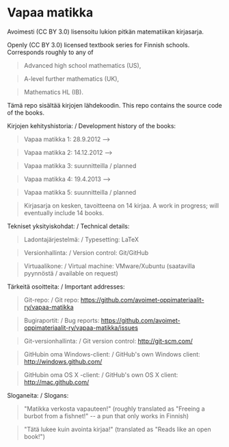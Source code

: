 Vapaa matikka
=============

Avoimesti (CC BY 3.0) lisensoitu lukion pitkän matematiikan kirjasarja.

Openly (CC BY 3.0) licensed textbook series for Finnish schools. Corresponds roughly to any of
> Advanced high school mathematics (US),

> A-level further mathematics (UK),

> Mathematics HL (IB).

Tämä repo sisältää kirjojen lähdekoodin. This repo contains the source code of the books.

Kirjojen kehityshistoria: / Development history of the books:
> Vapaa matikka 1: 28.9.2012 -->

> Vapaa matikka 2: 14.12.2012 -->

> Vapaa matikka 3: suunnitteilla / planned

> Vapaa matikka 4: 19.4.2013 -->

> Vapaa matikka 5: suunnitteilla / planned

> Kirjasarja on kesken, tavoitteena on 14 kirjaa. A work in progress; will eventually include 14 books.

Tekniset yksityiskohdat: / Technical details:
> Ladontajärjestelmä: / Typesetting: LaTeX

> Versionhallinta: / Version control: Git/GitHub

> Virtuaalikone: / Virtual machine: VMware/Xubuntu (saatavilla pyynnöstä / available on request)

Tärkeitä osoitteita: / Important addresses:
> Git-repo: / Git repo: https://github.com/avoimet-oppimateriaalit-ry/vapaa-matikka

> Bugiraportit: / Bug reports: https://github.com/avoimet-oppimateriaalit-ry/vapaa-matikka/issues

> Git-versionhallinta: / Git version control: http://git-scm.com/

> GitHubin oma Windows-client: / GitHub's own Windows client: http://windows.github.com/

> GitHubin oma OS X -client: / GitHub's own OS X client: http://mac.github.com/

Sloganeita: / Slogans:
> "Matikka verkosta vapauteen!" (roughly translated as "Freeing a burbot from a fishnet!" -- a pun that only works in Finnish)

> "Tätä lukee kuin avointa kirjaa!" (translated as "Reads like an open book!")
